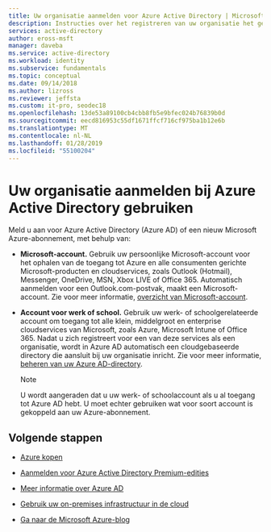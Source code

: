 ```yaml
---
title: Uw organisatie aanmelden voor Azure Active Directory | Microsoft Docs
description: Instructies over het registreren van uw organisatie het gebruik van Azure en Azure Active Directory.
services: active-directory
author: eross-msft
manager: daveba
ms.service: active-directory
ms.workload: identity
ms.subservice: fundamentals
ms.topic: conceptual
ms.date: 09/14/2018
ms.author: lizross
ms.reviewer: jeffsta
ms.custom: it-pro, seodec18
ms.openlocfilehash: 13de53a89100cb4cbb8fb5e9bfec024b76839b0d
ms.sourcegitcommit: eecd816953c55df1671ffcf716cf975ba1b12e6b
ms.translationtype: MT
ms.contentlocale: nl-NL
ms.lasthandoff: 01/28/2019
ms.locfileid: "55100204"
---
```

# <a name="sign-up-your-organization-to-use-azure-active-directory"></a>Uw organisatie aanmelden bij Azure Active Directory gebruiken
Meld u aan voor Azure Active Directory (Azure AD) of een nieuw Microsoft Azure-abonnement, met behulp van:

- **Microsoft-account.** Gebruik uw persoonlijke Microsoft-account voor het ophalen van de toegang tot Azure en alle consumenten gerichte Microsoft-producten en cloudservices, zoals Outlook (Hotmail), Messenger, OneDrive, MSN, Xbox LIVE of Office 365. Automatisch aanmelden voor een Outlook.com-postvak, maakt een Microsoft-account. Zie voor meer informatie, [overzicht van Microsoft-account](https://account.microsoft.com/account).

- **Account voor werk of school.** Gebruik uw werk- of schoolgerelateerde account om toegang tot alle klein, middelgroot en enterprise cloudservices van Microsoft, zoals Azure, Microsoft Intune of Office 365. Nadat u zich registreert voor een van deze services als een organisatie, wordt in Azure AD automatisch een cloudgebaseerde directory die aansluit bij uw organisatie inricht. Zie voor meer informatie, [beheren van uw Azure AD-directory](active-directory-administer.md).

    >[!Note]
    U wordt aangeraden dat u uw werk- of schoolaccount als u al toegang tot Azure AD hebt. U moet echter gebruiken wat voor soort account is gekoppeld aan uw Azure-abonnement.

## <a name="next-steps"></a>Volgende stappen

- [Azure kopen](https://azure.microsoft.com/pricing/purchase-options/)

- [Aanmelden voor Azure Active Directory Premium-edities](active-directory-get-started-premium.md)

- [Meer informatie over Azure AD](active-directory-whatis.md)

- [Gebruik uw on-premises infrastructuur in de cloud](../connect/active-directory-aadconnect.md)

- [Ga naar de Microsoft Azure-blog](https://azure.microsoft.com/blog/)


